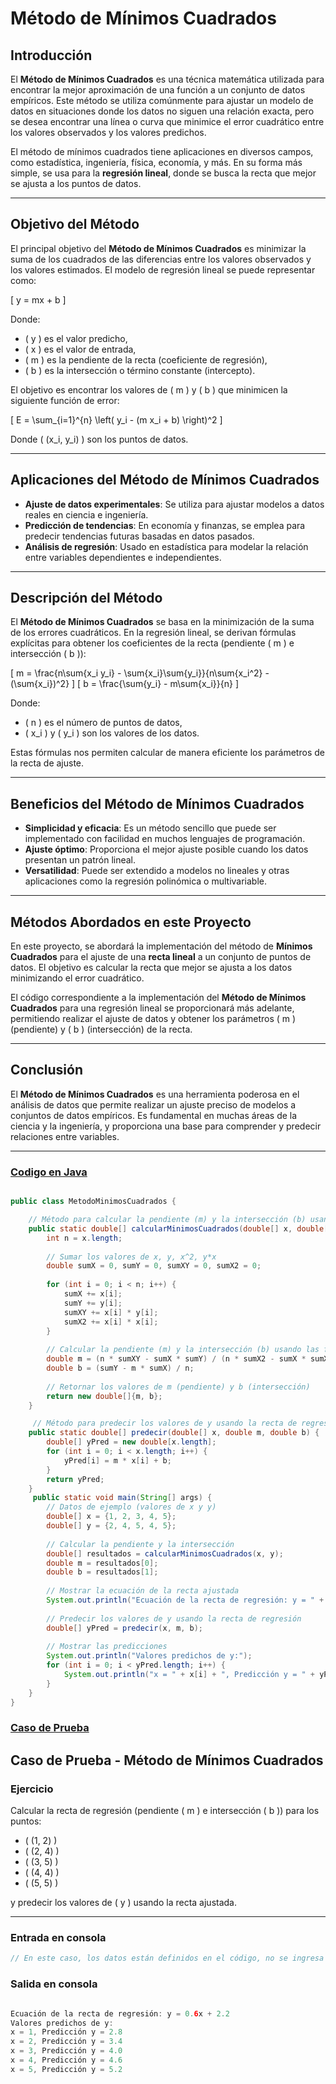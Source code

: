 # **Método de Mínimos Cuadrados**

## **Introducción**

El **Método de Mínimos Cuadrados** es una técnica matemática utilizada para encontrar la mejor aproximación de una función a un conjunto de datos empíricos. Este método se utiliza comúnmente para ajustar un modelo de datos en situaciones donde los datos no siguen una relación exacta, pero se desea encontrar una línea o curva que minimice el error cuadrático entre los valores observados y los valores predichos.

El método de mínimos cuadrados tiene aplicaciones en diversos campos, como estadística, ingeniería, física, economía, y más. En su forma más simple, se usa para la **regresión lineal**, donde se busca la recta que mejor se ajusta a los puntos de datos.

---

## **Objetivo del Método**

El principal objetivo del **Método de Mínimos Cuadrados** es minimizar la suma de los cuadrados de las diferencias entre los valores observados y los valores estimados. El modelo de regresión lineal se puede representar como:

\[
y = mx + b
\]

Donde:
- \( y \) es el valor predicho,
- \( x \) es el valor de entrada,
- \( m \) es la pendiente de la recta (coeficiente de regresión),
- \( b \) es la intersección o término constante (intercepto).

El objetivo es encontrar los valores de \( m \) y \( b \) que minimicen la siguiente función de error:

\[
E = \sum_{i=1}^{n} \left( y_i - (m x_i + b) \right)^2
\]

Donde \( (x_i, y_i) \) son los puntos de datos.

---

## **Aplicaciones del Método de Mínimos Cuadrados**

- **Ajuste de datos experimentales**: Se utiliza para ajustar modelos a datos reales en ciencia e ingeniería.
- **Predicción de tendencias**: En economía y finanzas, se emplea para predecir tendencias futuras basadas en datos pasados.
- **Análisis de regresión**: Usado en estadística para modelar la relación entre variables dependientes e independientes.

---

## **Descripción del Método**

El **Método de Mínimos Cuadrados** se basa en la minimización de la suma de los errores cuadráticos. En la regresión lineal, se derivan fórmulas explícitas para obtener los coeficientes de la recta (pendiente \( m \) e intersección \( b \)):

\[
m = \frac{n\sum{x_i y_i} - \sum{x_i}\sum{y_i}}{n\sum{x_i^2} - (\sum{x_i})^2}
\]
\[
b = \frac{\sum{y_i} - m\sum{x_i}}{n}
\]

Donde:
- \( n \) es el número de puntos de datos,
- \( x_i \) y \( y_i \) son los valores de los datos.

Estas fórmulas nos permiten calcular de manera eficiente los parámetros de la recta de ajuste.

---

## **Beneficios del Método de Mínimos Cuadrados**

- **Simplicidad y eficacia**: Es un método sencillo que puede ser implementado con facilidad en muchos lenguajes de programación.
- **Ajuste óptimo**: Proporciona el mejor ajuste posible cuando los datos presentan un patrón lineal.
- **Versatilidad**: Puede ser extendido a modelos no lineales y otras aplicaciones como la regresión polinómica o multivariable.

---

## **Métodos Abordados en este Proyecto**

En este proyecto, se abordará la implementación del método de **Mínimos Cuadrados** para el ajuste de una **recta lineal** a un conjunto de puntos de datos. El objetivo es calcular la recta que mejor se ajusta a los datos minimizando el error cuadrático.

El código correspondiente a la implementación del **Método de Mínimos Cuadrados** para una regresión lineal se proporcionará más adelante, permitiendo realizar el ajuste de datos y obtener los parámetros \( m \) (pendiente) y \( b \) (intersección) de la recta.

---

## **Conclusión**

El **Método de Mínimos Cuadrados** es una herramienta poderosa en el análisis de datos que permite realizar un ajuste preciso de modelos a conjuntos de datos empíricos. Es fundamental en muchas áreas de la ciencia y la ingeniería, y proporciona una base para comprender y predecir relaciones entre variables.

---

### [Codigo en Java](MinimosCuadrados.java)

```java

public class MetodoMinimosCuadrados {

    // Método para calcular la pendiente (m) y la intersección (b) usando el método de mínimos cuadrados
    public static double[] calcularMinimosCuadrados(double[] x, double[] y) {
        int n = x.length;
        
        // Sumar los valores de x, y, x^2, y*x
        double sumX = 0, sumY = 0, sumXY = 0, sumX2 = 0;
        
        for (int i = 0; i < n; i++) {
            sumX += x[i];
            sumY += y[i];
            sumXY += x[i] * y[i];
            sumX2 += x[i] * x[i];
        }
        
        // Calcular la pendiente (m) y la intersección (b) usando las fórmulas de mínimos cuadrados
        double m = (n * sumXY - sumX * sumY) / (n * sumX2 - sumX * sumX);
        double b = (sumY - m * sumX) / n;
        
        // Retornar los valores de m (pendiente) y b (intersección)
        return new double[]{m, b};
    }

     // Método para predecir los valores de y usando la recta de regresión y = mx + b
    public static double[] predecir(double[] x, double m, double b) {
        double[] yPred = new double[x.length];
        for (int i = 0; i < x.length; i++) {
            yPred[i] = m * x[i] + b;
        }
        return yPred;
    }
     public static void main(String[] args) {
        // Datos de ejemplo (valores de x y y)
        double[] x = {1, 2, 3, 4, 5};
        double[] y = {2, 4, 5, 4, 5};
        
        // Calcular la pendiente y la intersección
        double[] resultados = calcularMinimosCuadrados(x, y);
        double m = resultados[0];
        double b = resultados[1];
        
        // Mostrar la ecuación de la recta ajustada
        System.out.println("Ecuación de la recta de regresión: y = " + m + "x + " + b);
        
        // Predecir los valores de y usando la recta de regresión
        double[] yPred = predecir(x, m, b);
        
        // Mostrar las predicciones
        System.out.println("Valores predichos de y:");
        for (int i = 0; i < yPred.length; i++) {
            System.out.println("x = " + x[i] + ", Predicción y = " + yPred[i]);
        }
    }
}

```

### [Caso de Prueba](Casos_de_Prueba) 

## Caso de Prueba - Método de Mínimos Cuadrados

### **Ejercicio**

Calcular la recta de regresión (pendiente \( m \) e intersección \( b \)) para los puntos:

- \( (1, 2) \)
- \( (2, 4) \)
- \( (3, 5) \)
- \( (4, 4) \)
- \( (5, 5) \)

y predecir los valores de \( y \) usando la recta ajustada.

---

### **Entrada en consola**

```java
// En este caso, los datos están definidos en el código, no se ingresa nada por consola.
```

### **Salida en consola**

```java

Ecuación de la recta de regresión: y = 0.6x + 2.2
Valores predichos de y:
x = 1, Predicción y = 2.8
x = 2, Predicción y = 3.4
x = 3, Predicción y = 4.0
x = 4, Predicción y = 4.6
x = 5, Predicción y = 5.2

```

